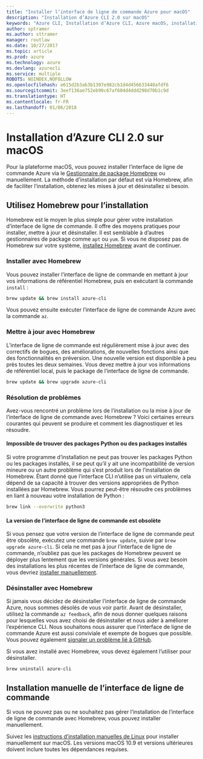 ```yaml
---
title: "Installer l’interface de ligne de commande Azure pour macOS"
description: "Installation d’Azure CLI 2.0 sur macOS"
keywords: "Azure CLI, Installation d’Azure CLI, Azure macOS, installation Azure macOS"
author: sptramer
ms.author: sttramer
manager: routlaw
ms.date: 10/27/2017
ms.topic: article
ms.prod: azure
ms.technology: azure
ms.devlang: azurecli
ms.service: multiple
ROBOTS: NOINDEX,NOFOLLOW
ms.openlocfilehash: e615d2b3ab3b1307e982cb1d4d456633440afdf6
ms.sourcegitcommit: 3eef136ae752eb90c67af604d4ddd298d70b1c9d
ms.translationtype: HT
ms.contentlocale: fr-FR
ms.lasthandoff: 01/06/2018
---
```

# <a name="install-azure-cli-20-on-macos"></a>Installation d’Azure CLI 2.0 sur macOS

Pour la plateforme macOS, vous pouvez installer l’interface de ligne de commande Azure via le [Gestionnaire de package Homebrew](http://brew.sh) ou manuellement. La méthode d’installation par défaut est via Homebrew, afin de faciliter l’installation, obtenez les mises à jour et désinstallez si besoin.

## <a name="use-homebrew-to-install"></a>Utilisez Homebrew pour l’installation

Homebrew est le moyen le plus simple pour gérer votre installation d’interface de ligne de commande. Il offre des moyens pratiques pour installer, mettre à jour et désinstaller. Il est semblable à d’autres gestionnaires de package comme `apt` ou `yum`.
Si vous ne disposez pas de Homebrew sur votre système, [installez Homebrew](https://docs.brew.sh/Installation.html) avant de continuer.

### <a name="install-with-homebrew"></a>Installer avec Homebrew

Vous pouvez installer l’interface de ligne de commande en mettant à jour vos informations de référentiel Homebrew, puis en exécutant la commande `install` :

```bash
brew update && brew install azure-cli
```

Vous pouvez ensuite exécuter l’interface de ligne de commande Azure avec la commande `az`.

### <a name="update-with-homebrew"></a>Mettre à jour avec Homebrew

L’interface de ligne de commande est régulièrement mise à jour avec des correctifs de bogues, des améliorations, de nouvelles fonctions ainsi que des fonctionnalités en préversion. Une nouvelle version est disponible à peu près toutes les deux semaines. Vous devez mettre à jour vos informations de référentiel local, puis le package de l’interface de ligne de commande.

```bash
brew update && brew upgrade azure-cli
```

### <a name="troubleshooting"></a>Résolution de problèmes

Avez-vous rencontré un problème lors de l’installation ou la mise à jour de l’interface de ligne de commande avec Homebrew ? Voici certaines erreurs courantes qui peuvent se produire et comment les diagnostiquer et les résoudre.

#### <a name="unable-to-find-python-or-installed-packages"></a>Impossible de trouver des packages Python ou des packages installés

Si votre programme d’installation ne peut pas trouver les packages Python ou les packages installés, il se peut qu’il y ait une incompatibilité de version mineure ou un autre problème qui s’est produit lors de l’installation de Homebrew. Étant donné que l’interface CLI n’utilise pas un virtualenv, cela dépend de sa capacité à trouver des versions appropriées de Python installées par Homebrew. Vous pourrez peut-être résoudre ces problèmes en liant à nouveau votre installation de Python :

```bash
brew link --overwrite python3
```

#### <a name="the-cli-version-is-out-of-date"></a>La version de l’interface de ligne de commande est obsolète

Si vous pensez que votre version de l’interface de ligne de commande peut être obsolète, exécutez une commande `brew update`, suivie par `brew upgrade azure-cli`. Si cela ne met pas à jour l’interface de ligne de commande, n’oubliez pas que les packages de Homebrew peuvent se déployer plus lentement que les versions générales. Si vous avez besoin des installations les plus récentes de l’interface de ligne de commande, vous devriez [installer manuellement](#manage-the-cli-manually).

### <a name="uninstall-with-homebrew"></a>Désinstaller avec Homebrew

Si jamais vous décidez de désinstaller l’interface de ligne de commande Azure, nous sommes désolés de vous voir partir. Avant de désinstaller, utilisez la commande `az feedback`, afin de nous donner quelques raisons pour lesquelles vous avez choisi de désinstaller et nous aider à améliorer l’expérience CLI. Nous souhaitons nous assurer que l’interface de ligne de commande Azure est aussi conviviale et exempte de bogues que possible. Vous pouvez également [signaler un problème lié à GitHub](https://github.com/Azure/azure-cli/issues).

Si vous avez installé avec Homebrew, vous devez également l’utiliser pour désinstaller.

```bash
brew uninstall azure-cli
```

## <a name="install-the-cli-manually"></a>Installation manuelle de l’interface de ligne de commande

Si vous ne pouvez pas ou ne souhaitez pas gérer l’installation de l’interface de ligne de commande avec Homebrew, vous pouvez installer manuellement.

Suivez les [instructions d’installation manuelles de Linux](install-azure-cli-linux.md) pour installer manuellement sur macOS. Les versions macOS 10.9 et versions ultérieures doivent inclure toutes les dépendances requises.
